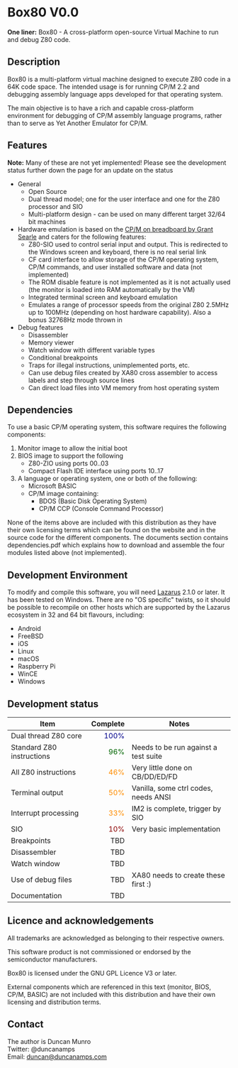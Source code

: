 # Box80 V0.0
**One liner:** Box80 - A cross-platform open-source Virtual Machine to run and debug Z80 code.

## Description
Box80 is a multi-platform virtual machine designed to execute Z80 code in a 64K code space. The intended usage is for running CP/M 2.2 and debugging assembly language apps developed for that operating system.  

The main objective is to have a rich and capable cross-platform environment for debugging of CP/M assembly language programs, rather than to serve as Yet Another Emulator for CP/M.

## Features
**Note:** Many of these are not yet implemented! Please see the development status further down the page for an update on the status
* General
    * Open Source
    * Dual thread model; one for the user interface and one for the Z80 processor and SIO
    * Multi-platform design - can be used on many different target 32/64 bit machines
* Hardware emulation is based on the [CP/M on breadboard by Grant Searle](http://searle.x10host.com/cpm/index.html) and caters for the following features:
    * Z80-SIO used to control serial input and output. This is redirected to the Windows screen and keyboard, there is no real serial link
    * CF card interface to allow storage of the CP/M operating system, CP/M commands, and user installed software and data (not implemented)
    * The ROM disable feature is not implemented as it is not actually used (the monitor is loaded into RAM automatically by the VM)
    * Integrated terminal screen and keyboard emulation
    * Emulates a range of processor speeds from the original Z80 2.5MHz up to 100MHz (depending on host hardware capability). Also a bonus 32768Hz mode thrown in
* Debug features
    * Disassembler
    * Memory viewer
    * Watch window with different variable types
    * Conditional breakpoints
    * Traps for illegal instructions, unimplemented ports, etc.
    * Can use debug files created by XA80 cross assembler to access labels and step through source lines
    * Can direct load files into VM memory from host operating system

## Dependencies
To use a basic CP/M operating system, this software requires the following components:

1. Monitor image to allow the initial boot
2. BIOS image to support the following
	* Z80-ZIO using ports $00..$03
	* Compact Flash IDE interface using ports $10..$17
3. A language or operating system, one or both of the following:
    * Microsoft BASIC
    * CP/M image containing:
        * BDOS (Basic Disk Operating System)
        * CP/M CCP (Console Command Processor)

None of the items above are included with this distribution as they have their own licensing terms which can be found on the website and in the source code
for the different components. The documents section contains dependencies.pdf which explains how to download and assemble the four modules listed
above (not implemented).

## Development Environment
To modify and compile this software, you will need [Lazarus](https://www.lazarus-ide.org/index.php?page=downloads) 2.1.0 or later. It has been
tested on Windows. There are no "OS specific" twists, so it should be possible to recompile on other hosts
which are supported by the Lazarus ecosystem in 32 and 64 bit flavours, including:

* Android
* FreeBSD
* iOS
* Linux
* macOS
* Raspberry Pi
* WinCE
* Windows


## Development status
| Item                          | Complete  | Notes                                 |
| ----                          | --------:  | -----                                 |
| Dual thread Z80 core      | <span style="color:darkblue">100%</span>      |                                       |
| Standard Z80 instructions     | <span style="color:darkgreen">96%</span>       | Needs to be run against a test suite  |
| All Z80 instructions          | <span style="color:darkorange">46%</span>       | Very little done on CB/DD/ED/FD       |
| Terminal output               | <span style="color:darkorange">50%</span>       | Vanilla, some ctrl codes, needs ANSI  |
| Interrupt processing          | <span style="color:darkorange">33%</span>       | IM2 is complete, trigger by SIO       |
| SIO                           | <span style="color:darkred">10%</span>   | Very basic implementation             |
| Breakpoints | TBD |  |
| Disassembler                  | TBD       |                                       |
| Watch window                  | TBD       |                                       |
| Use of debug files | TBD | XA80 needs to create these first :) |
| Documentation | TBD | |

## Licence and acknowledgements
All trademarks are acknowledged as belonging to their respective owners.  

This software product is not commissioned or endorsed by the semiconductor manufacturers.  

Box80 is licensed under the GNU GPL Licence V3 or later.  

External components which are referenced in this text (monitor, BIOS, CP/M, BASIC) are not included with this distribution
and have their own licensing and distribution terms. 

## Contact
The author is Duncan Munro  
Twitter: @duncanamps  
Email: duncan@duncanamps.com  
